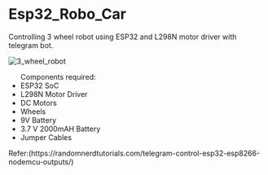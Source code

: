 # Esp32_Robo_Car
Controlling 3 wheel robot using ESP32 and L298N motor driver with telegram bot. <br>

![3_wheel_robot](https://user-images.githubusercontent.com/84715134/152922671-fc266cdc-8698-4b0f-9139-6f77b8bb6a6e.jpeg) <br>

<ul> Components required:  
  <li> ESP32 SoC </li>
  <li> L298N Motor Driver </li>
  <li> DC Motors  </li>
  <li> Wheels </li>
  <li> 9V Battery </li>
  <li> 3.7 V 2000mAH Battery  </li>
  <li> Jumper Cables </li>
</ul>
 
<p> Refer:(https://randomnerdtutorials.com/telegram-control-esp32-esp8266-nodemcu-outputs/) </p>
